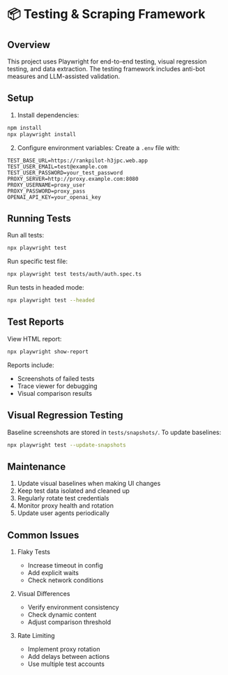 # 📦 Testing & Scraping Framework

## Overview
This project uses Playwright for end-to-end testing, visual regression testing, and data extraction. The testing framework includes anti-bot measures and LLM-assisted validation.

## Setup

1. Install dependencies:
```bash
npm install
npx playwright install
```

2. Configure environment variables:
Create a `.env` file with:
```env
TEST_BASE_URL=https://rankpilot-h3jpc.web.app
TEST_USER_EMAIL=test@example.com
TEST_USER_PASSWORD=your_test_password
PROXY_SERVER=http://proxy.example.com:8080
PROXY_USERNAME=proxy_user
PROXY_PASSWORD=proxy_pass
OPENAI_API_KEY=your_openai_key
```

## Running Tests

Run all tests:
```bash
npx playwright test
```

Run specific test file:
```bash
npx playwright test tests/auth/auth.spec.ts
```

Run tests in headed mode:
```bash
npx playwright test --headed
```

## Test Reports

View HTML report:
```bash
npx playwright show-report
```

Reports include:
- Screenshots of failed tests
- Trace viewer for debugging
- Visual comparison results

## Visual Regression Testing

Baseline screenshots are stored in `tests/snapshots/`.
To update baselines:
```bash
npx playwright test --update-snapshots
```

## Maintenance

1. Update visual baselines when making UI changes
2. Keep test data isolated and cleaned up
3. Regularly rotate test credentials
4. Monitor proxy health and rotation
5. Update user agents periodically

## Common Issues

1. Flaky Tests
   - Increase timeout in config
   - Add explicit waits
   - Check network conditions

2. Visual Differences
   - Verify environment consistency
   - Check dynamic content
   - Adjust comparison threshold

3. Rate Limiting
   - Implement proxy rotation
   - Add delays between actions
   - Use multiple test accounts
